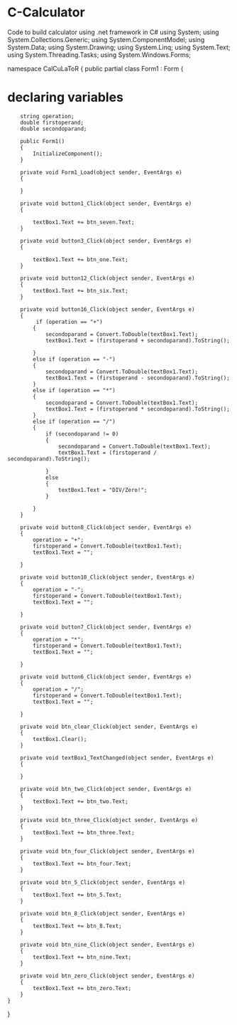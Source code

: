 # C-Calculator
Code to build calculator using .net framework in C#
using System;
using System.Collections.Generic;
using System.ComponentModel;
using System.Data;
using System.Drawing;
using System.Linq;
using System.Text;
using System.Threading.Tasks;
using System.Windows.Forms;

namespace CalCuLaToR
{
    public partial class Form1 : Form
    {
# declaring variables 
        string operation;
        double firstoperand;
        double secondoparand;

        public Form1()
        {
            InitializeComponent();
        }

        private void Form1_Load(object sender, EventArgs e)
        {

        }

        private void button1_Click(object sender, EventArgs e)
        {

            textBox1.Text += btn_seven.Text;
        }

        private void button3_Click(object sender, EventArgs e)
        {

            textBox1.Text += btn_one.Text;
        }

        private void button12_Click(object sender, EventArgs e)
        {
            textBox1.Text += btn_six.Text;
        }

        private void button16_Click(object sender, EventArgs e)
        {
             if (operation == "+")
            {
                secondoparand = Convert.ToDouble(textBox1.Text);
                textBox1.Text = (firstoperand + secondoparand).ToString();
              
            }
            else if (operation == "-")
            {
                secondoparand = Convert.ToDouble(textBox1.Text);
                textBox1.Text = (firstoperand - secondoparand).ToString();
            }
            else if (operation == "*")
            {
                secondoparand = Convert.ToDouble(textBox1.Text);
                textBox1.Text = (firstoperand * secondoparand).ToString();
            }
            else if (operation == "/")
            {
                if (secondoparand != 0)
                {
                    secondoparand = Convert.ToDouble(textBox1.Text);
                    textBox1.Text = (firstoperand / secondoparand).ToString();
              
                }
                else
                {
                    textBox1.Text = "DIV/Zero!";
                }

            }
        }

        private void button8_Click(object sender, EventArgs e)
        {
            operation = "+";
            firstoperand = Convert.ToDouble(textBox1.Text);
            textBox1.Text = "";

        }

        private void button10_Click(object sender, EventArgs e)
        {
            operation = "-";
            firstoperand = Convert.ToDouble(textBox1.Text);
            textBox1.Text = "";

        }

        private void button7_Click(object sender, EventArgs e)
        {
            operation = "*";
            firstoperand = Convert.ToDouble(textBox1.Text);
            textBox1.Text = "";

        }

        private void button6_Click(object sender, EventArgs e)
        {
            operation = "/";
            firstoperand = Convert.ToDouble(textBox1.Text);
            textBox1.Text = "";

        }

        private void btn_clear_Click(object sender, EventArgs e)
        {
            textBox1.Clear();
        }

        private void textBox1_TextChanged(object sender, EventArgs e)
        {

        }

        private void btn_two_Click(object sender, EventArgs e)
        {
            textBox1.Text += btn_two.Text;
        }

        private void btn_three_Click(object sender, EventArgs e)
        {
            textBox1.Text += btn_three.Text;
        }

        private void btn_four_Click(object sender, EventArgs e)
        {
            textBox1.Text += btn_four.Text;
        }

        private void btn_5_Click(object sender, EventArgs e)
        {
            textBox1.Text += btn_5.Text;
        }

        private void btn_8_Click(object sender, EventArgs e)
        {
            textBox1.Text += btn_8.Text;
        }

        private void btn_nine_Click(object sender, EventArgs e)
        {
            textBox1.Text += btn_nine.Text;
        }

        private void btn_zero_Click(object sender, EventArgs e)
        {
            textBox1.Text += btn_zero.Text;
        }
    }
}
